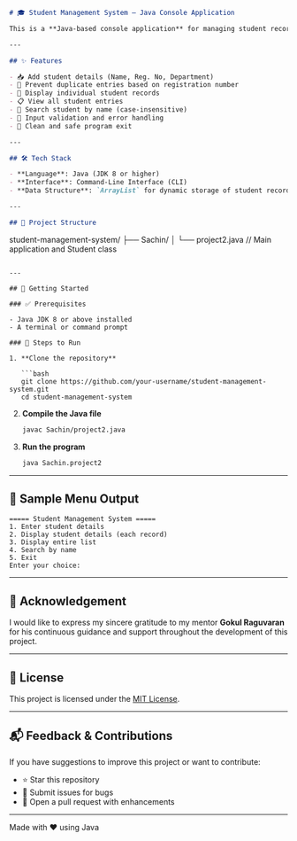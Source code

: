 ```markdown
# 🎓 Student Management System – Java Console Application

This is a **Java-based console application** for managing student records. The system allows you to add, search, and display student information such as name, registration number, and department. It serves as a beginner-friendly project to understand object-oriented programming, user input handling, and collection usage in Java.

---

## ✨ Features

- 📥 Add student details (Name, Reg. No, Department)
- 🔄 Prevent duplicate entries based on registration number
- 📃 Display individual student records
- 📋 View all student entries
- 🔎 Search student by name (case-insensitive)
- 🛑 Input validation and error handling
- 🚪 Clean and safe program exit

---

## 🛠️ Tech Stack

- **Language**: Java (JDK 8 or higher)
- **Interface**: Command-Line Interface (CLI)
- **Data Structure**: `ArrayList` for dynamic storage of student records

---

## 📂 Project Structure

```
student-management-system/
├── Sachin/
│   └── project2.java    // Main application and Student class
```

---

## 🚀 Getting Started

### ✅ Prerequisites

- Java JDK 8 or above installed
- A terminal or command prompt

### 🧾 Steps to Run

1. **Clone the repository**

   ```bash
   git clone https://github.com/your-username/student-management-system.git
   cd student-management-system
   ```

2. **Compile the Java file**

   ```bash
   javac Sachin/project2.java
   ```

3. **Run the program**

   ```bash
   java Sachin.project2
   ```

---

## 📸 Sample Menu Output

```
===== Student Management System =====
1. Enter student details
2. Display student details (each record)
3. Display entire list
4. Search by name
5. Exit
Enter your choice:
```

---

## 🙏 Acknowledgement

I would like to express my sincere gratitude to my mentor **Gokul Raguvaran** for his continuous guidance and support throughout the development of this project.

---

## 📃 License

This project is licensed under the [MIT License](LICENSE).

---

## 📬 Feedback & Contributions

If you have suggestions to improve this project or want to contribute:
- ⭐ Star this repository
- 🐛 Submit issues for bugs
- 🔧 Open a pull request with enhancements

---
Made with ❤️ using Java
```
